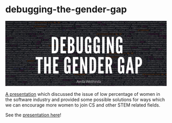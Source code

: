 debugging-the-gender-gap
========================

![preview.png](preview.png)

[A presentation](https://amilajack.github.io/debugging-the-gender-gap/#/debugging-slide) which discussed the issue of low percentage of women in the software industry and provided some possible solutions for ways which we can encourage more women to join CS and other STEM related fields.

See the [presentation here](https://amilajack.github.io/debugging-the-gender-gap/#/debugging-slide)!